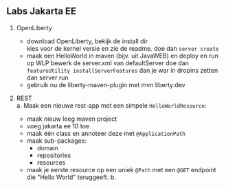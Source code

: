 ## Labs Jakarta EE

1. OpenLiberty
	- download OpenLiberty, bekijk de install dir	
		kies voor de kernel versie en zie de readme.
		doe dan `server create`
	- maak een HelloWorld in maven (bijv. uit JavaWEB) en deploy en run op WLP
		bewerk de server.xml van defaultServer
		doe dan `featureUtility installServerFeatures`
		dan je war in dropins zetten
		dan server run
	- gebruik nu de liberty-maven-plugin met mvn liberty:dev

2. REST\
	a. Maak een nieuwe rest-app met een simpele `HelloWorldResource`:
	- maak nieuw leeg maven project
	- voeg jakarta ee 10 toe
	- maak één class en annoteer deze met `@ApplicationPath`
	- maak sub-packages:
		- domain
		- repositories
		- resources
	- maak je eerste resource op een uniek `@Path` met een `@GET` endpoint die "Hello World" teruggeeft.
	b. 
